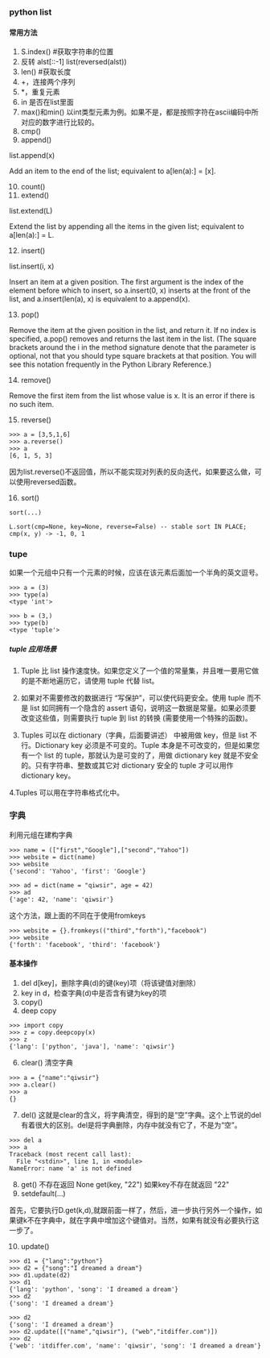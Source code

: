 ### python list
####   常用方法
1. S.index() #获取字符串的位置
2.  反转 alst[::-1] list(reversed(alst))
3. len() #获取长度
4. +，连接两个序列
5. *，重复元素
6. in 是否在list里面
7. max()和min() 以int类型元素为例。如果不是，都是按照字符在ascii编码中所对应的数字进行比较的。
8. cmp()
9. append()
> 
list.append(x)
> 
Add an item to the end of the list; equivalent to a[len(a):] = [x].

10. count()
11. extend()
> 
list.extend(L)
>
Extend the list by appending all the items in the given list; equivalent to a[len(a):] = L.

12. insert()
> 
list.insert(i, x)
> 
Insert an item at a given position. The first argument is the index of the element before which to insert, so a.insert(0, x) inserts at the front of the list, and a.insert(len(a), x) is equivalent to a.append(x).

13. pop()
> 
Remove the item at the given position in the list, and return it. If no index is specified, a.pop() removes and returns the last item in the list. (The square brackets around the i in the method signature denote that the parameter is optional, not that you should type square brackets at that position. You will see this notation frequently in the Python Library Reference.)

14. remove()
> 
Remove the first item from the list whose value is x. It is an error if there is no such item.

15. reverse() 

```
>>> a = [3,5,1,6]
>>> a.reverse()
>>> a
[6, 1, 5, 3]

```
> 
因为list.reverse()不返回值，所以不能实现对列表的反向迭代，如果要这么做，可以使用reversed函数。

16. sort()

```
sort(...)

L.sort(cmp=None, key=None, reverse=False) -- stable sort IN PLACE; cmp(x, y) -> -1, 0, 1

```


### tupe

如果一个元组中只有一个元素的时候，应该在该元素后面加一个半角的英文逗号。
```
>>> a = (3)
>>> type(a)
<type 'int'>

>>> b = (3,)
>>> type(b)
<type 'tuple'>

```
##### tuple 应用场景

1. Tuple 比 list 操作速度快。如果您定义了一个值的常量集，并且唯一要用它做的是不断地遍历它，请使用 tuple 代替 list。

2. 如果对不需要修改的数据进行 “写保护”，可以使代码更安全。使用 tuple 而不是 list 如同拥有一个隐含的 assert 语句，说明这一数据是常量。如果必须要改变这些值，则需要执行 tuple 到 list 的转换 (需要使用一个特殊的函数)。

3. Tuples 可以在 dictionary（字典，后面要讲述） 中被用做 key，但是 list 不行。Dictionary key 必须是不可变的。Tuple 本身是不可改变的，但是如果您有一个 list 的 tuple，那就认为是可变的了，用做 dictionary key 就是不安全的。只有字符串、整数或其它对 dictionary 安全的 tuple 才可以用作 dictionary key。

4.Tuples 可以用在字符串格式化中。


###  字典
利用元组在建构字典
```
>>> name = (["first","Google"],["second","Yahoo"])      
>>> website = dict(name)
>>> website
{'second': 'Yahoo', 'first': 'Google'}

>>> ad = dict(name = "qiwsir", age = 42)
>>> ad
{'age': 42, 'name': 'qiwsir'}

```
这个方法，跟上面的不同在于使用fromkeys

```
>>> website = {}.fromkeys(("third","forth"),"facebook")
>>> website
{'forth': 'facebook', 'third': 'facebook'}

``` 
#### 基本操作

1. del d[key]，删除字典(d)的键(key)项（将该键值对删除）
2. key in d，检查字典(d)中是否含有键为key的项
3. copy()
4.  deep copy 

``` 
>>> import copy
>>> z = copy.deepcopy(x)
>>> z
{'lang': ['python', 'java'], 'name': 'qiwsir'}

``` 
6. clear() 清空字典

```
>>> a = {"name":"qiwsir"}
>>> a.clear()
>>> a
{}

``` 
7. del() 这就是clear的含义，将字典清空，得到的是“空”字典。这个上节说的del有着很大的区别。del是将字典删除，内存中就没有它了，不是为“空”。

```  
>>> del a
>>> a
Traceback (most recent call last):
  File "<stdin>", line 1, in <module>
NameError: name 'a' is not defined

```
8. get()  不存在返回 None get(key, "22") 如果key不存在就返回 "22"
9. setdefault(...)
> 
首先，它要执行D.get(k,d),就跟前面一样了，然后，进一步执行另外一个操作，如果键k不在字典中，就在字典中增加这个键值对。当然，如果有就没有必要执行这一步了。
 
10. update()

``` 
>>> d1 = {"lang":"python"}
>>> d2 = {"song":"I dreamed a dream"}
>>> d1.update(d2)
>>> d1
{'lang': 'python', 'song': 'I dreamed a dream'}
>>> d2
{'song': 'I dreamed a dream'}

>>> d2
{'song': 'I dreamed a dream'}
>>> d2.update([("name","qiwsir"), ("web","itdiffer.com")])
>>> d2
{'web': 'itdiffer.com', 'name': 'qiwsir', 'song': 'I dreamed a dream'}

``` 
 
